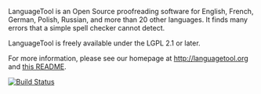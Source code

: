 LanguageTool is an Open Source proofreading software for English, French, German, Polish, Russian,
and more than 20 other languages. It finds many errors that a simple spell checker cannot detect.

LanguageTool is freely available under the LGPL 2.1 or later.

For more information, please see our homepage at http://languagetool.org and [this README](https://raw.githubusercontent.com/languagetool-org/languagetool/master/languagetool-standalone/README.txt).

[![Build Status](https://travis-ci.org/languagetool-org/languagetool.svg?branch=master)](https://travis-ci.org/languagetool-org/languagetool)
